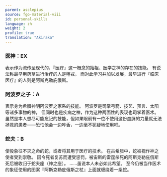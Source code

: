 ```yaml
---
parent: asclepius
source: fgo-material-viii
id: personal-skills
language: zh
weight: 2
profile: true
translation: "Akiraka"
---
```


### 医神：EX

表示作为流传至现代的，『医疗』这一概念的始祖、医学之神的存在的技能。
有说法称最早用药草进行治疗的人是喀戎，
而对此学习并加以发展，最早进行『临床医疗』的人则是阿斯克勒庇俄斯。

### 阿波罗之子：A

表示身为希腊神明阿波罗之家系的技能。
阿波罗是司掌弓箭、技艺、预言、太阳等诸多事物的神，
但同时也是疾病之神，作为这种两面性的表现也司掌着医术。
虽然是本人想尽可能忘记的技能，但如果眼前有一位不使用这份血脉的力量就无法拯救的患者——恐怕他会一边咋舌，一边毫不犹疑地使用吧。

### 蛇夫：B

使役象征不灭之命的蛇，或者将其用于医疗的技术。
在古希腊中，蛇被视作神之使者受到崇敬。
因令死者复苏而遭受惩罚，被宙斯的雷霆杀死的阿斯克勒庇俄斯死后被收归于蛇夫座（神之座）。
……虽说本人未必如此希望。
至今仍被当作医术的象征使用的图案『阿斯克勒庇俄斯之杖』上面就缠绕着一条蛇。
